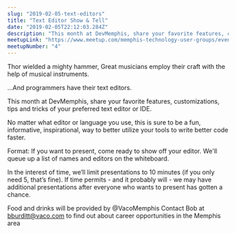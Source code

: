 ```yaml
---
slug: "2019-02-05-text-editors"
title: "Text Editor Show & Tell"
date: "2019-02-05T22:12:03.284Z"
description: "This month at DevMemphis, share your favorite features, customizations, tips and tricks of your preferred text editor or IDE."
meetupLink: "https://www.meetup.com/memphis-technology-user-groups/events/hxxpfqyzdbhb/"
meetupNumber: "4"
---
```


Thor wielded a mighty hammer, Great musicians employ their craft with the help of musical instruments.

...And programmers have their text editors.

This month at DevMemphis, share your favorite features, customizations, tips and tricks of your preferred text editor or IDE.

No matter what editor or language you use, this is sure to be a fun, informative, inspirational, way to better utilize your tools to write better code faster.

Format:
If you want to present, come ready to show off your editor. We'll queue up a list of names and editors on the whiteboard.

In the interest of time, we’ll limit presentations to 10 minutes (if you only need 5, that’s fine). If time permits - and it probably will - we may have additional presentations after everyone who wants to present has gotten a chance.

Food and drinks will be provided by @VacoMemphis
Contact Bob at bburditt@vaco.com to find out about career opportunities in the Memphis area
